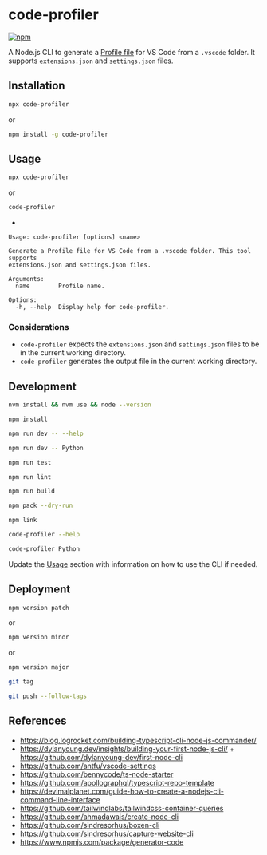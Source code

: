 # code-profiler

[![npm](https://img.shields.io/npm/v/code-profiler)](https://www.npmjs.com/package/code-profiler)

A Node.js CLI to generate a [Profile file](https://code.visualstudio.com/updates/v1_75#_profiles) for VS Code from a `.vscode` folder. It supports `extensions.json` and `settings.json` files.

## Installation

```bash
npx code-profiler
```

or

```bash
npm install -g code-profiler
```

## Usage

```bash
npx code-profiler
```

or

```bash
code-profiler
```

-

```text
Usage: code-profiler [options] <name>

Generate a Profile file for VS Code from a .vscode folder. This tool supports
extensions.json and settings.json files.

Arguments:
  name        Profile name.

Options:
  -h, --help  Display help for code-profiler.
```

### Considerations

- `code-profiler` expects the `extensions.json` and `settings.json` files to be in the current working directory.
- `code-profiler` generates the output file in the current working directory.

## Development

```bash
nvm install && nvm use && node --version
```

```bash
npm install
```

```bash
npm run dev -- --help
```

```bash
npm run dev -- Python
```

```bash
npm run test
```

```bash
npm run lint
```

```bash
npm run build
```

```bash
npm pack --dry-run
```

```bash
npm link
```

```bash
code-profiler --help
```

```bash
code-profiler Python
```

Update the [Usage](#usage) section with information on how to use the CLI if needed.

## Deployment

```bash
npm version patch
```

or

```bash
npm version minor
```

or

```bash
npm version major
```

```bash
git tag
```

```bash
git push --follow-tags
```

## References

- https://blog.logrocket.com/building-typescript-cli-node-js-commander/
- https://dylanyoung.dev/insights/building-your-first-node-js-cli/ + https://github.com/dylanyoung-dev/first-node-cli
- https://github.com/antfu/vscode-settings
- https://github.com/bennycode/ts-node-starter
- https://github.com/apollographql/typescript-repo-template
- https://devimalplanet.com/guide-how-to-create-a-nodejs-cli-command-line-interface
- https://github.com/tailwindlabs/tailwindcss-container-queries
- https://github.com/ahmadawais/create-node-cli
- https://github.com/sindresorhus/boxen-cli
- https://github.com/sindresorhus/capture-website-cli
- https://www.npmjs.com/package/generator-code
